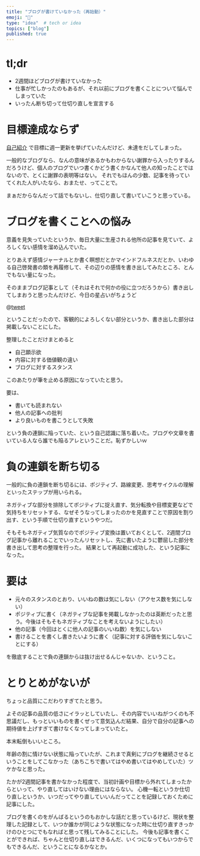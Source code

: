 ```yaml
---
title: "ブログが書けていなかった（再始動）"
emoji: "🤔"
type: "idea"  # tech or idea
topics: ["blog"]
published: true
---
```


# tl;dr

- 2週間ほどブログが書けていなかった
- 仕事が忙しかったのもあるが、それ以前にブログを書くことについて悩んでしまっていた
- いったん断ち切って仕切り直しを宣言する

# 目標達成ならず

[自己紹介](https://zenn.dev/raki/articles/2024-05-11_raki_self#%E7%B6%99%E7%B6%9A) で目標に週一更新を挙げていたんだけど、未達をだしてしまった。

一般的なブログなら、なんの意味があるかもわからない謝罪から入ったりするんだろうけど、個人のブログでいつ書くかどう書くかなんて他人の知ったことではないので、とくに謝罪の表明等はない。
それでもほんの少数、記事を待っていてくれた人がいたなら、おまたせ、ってことで。

まぁだからなんだって話でもないし、仕切り直して書いていこうと思っている。

# ブログを書くことへの悩み

意義を見失っていたというか、毎日大量に生産される他所の記事を見ていて、よろしくない感情を溜め込んでいた。

とりあえず感情ジャーナルとか書く瞑想だとかマインドフルネスだとか、いわゆる自己啓発書の類を再履修して、その辺りの感情を書き出してみたところ、とんでもない量になった。

そのままブログ記事として（それはそれで何かの役に立つだろうから）書き出してしまおうと思ったんだけど、今日の星占いがちょうど

@[tweet](https://x.com/uranai_sasoriza/status/1815402527518797919)

ということだったので、客観的によろしくない部分というか、書き出した部分は掲載しないことにした。

整理したことだけまとめると

- 自己顕示欲
- 内容に対する価値観の違い
- ブログに対するスタンス

このあたりが筆を止める原因になっていたと思う。

要は、

- 書いても読まれない
- 他人の記事への批判
- より良いものを書こうとして失敗

という負の連鎖に陥っていた、という自己認識に落ち着いた。ブログや文章を書いている人なら誰でも陥るアレということだ。恥ずかしいｗ

# 負の連鎖を断ち切る

一般的に負の連鎖を断ち切るには、ポジティブ、路線変更、思考サイクルの理解といったステップが用いられる。

ネガティブな部分を排除してポジティブに捉え直す、気分転換や目標変更などで気持ちをリセットする、なぜそうなってしまったのかを見直すことで原因を割り出す、という手順で仕切り直すというやつだ。

そもそもネガティブ気質なのでポジティブ変換は置いておくとして、2週間ブログ記事から離れることでいったんリセットし、先に書いたように鬱屈した部分を書き出して思考の整理を行った。
結果として再起動に成功した、という記事になった。

# 要は

- 元々のスタンスのとおり、いいねの数は気にしない（アクセス数を気にしない）
- ポジティブに書く（ネガティブな記事を掲載しなかったのは英断だったと思う。今後はそもそもネガティブなことを考えないようにしたい）
- 他の記事（今回はとくに他人の記事のいいね数）を気にしない
- 書けることを書くし書きたいように書く（記事に対する評価を気にしないことにする）

を徹底することで負の連鎖からは抜け出せるんじゃないか、ということ。

# とりとめがないが

ちょっと品質にこだわりすぎてたと思う。

よその記事の品質の低さにイラッとしていたし、その内容でいいねがつくのも不思議だし、もっといいものを書くぜって意気込んだ結果、自分で自分の記事への期待値を上げすぎて書けなくなってしまっていたと。

本末転倒もいいところ。

年齢の割に情けない状態に陥っていたが、これまで真剣にブログを継続させるということをしてこなかった（あちこちで書いてはやめ書いてはやめしていた）ツケかなと思った。

たかが2週間記事を書かなかった程度で、当初計画や目標から外れてしまったからといって、やり直してはいけない理由にはならない。
心機一転というか仕切り直しというか、いつだってやり直していいんだってことを記録しておくために記事にした。

ブログを書くのをがんばるというのもおかしな話だと思っているけど、現状を整理した記録として、いつか誰かが同じような状態になった時に仕切り直すきっかけのひとつにでもなればと思って残してみることにした。
今後も記事を書くことができれば、ちゃんと仕切り直しはできるんだ、いくつになってもいつからでもできるんだ、ということになるかなとか。
